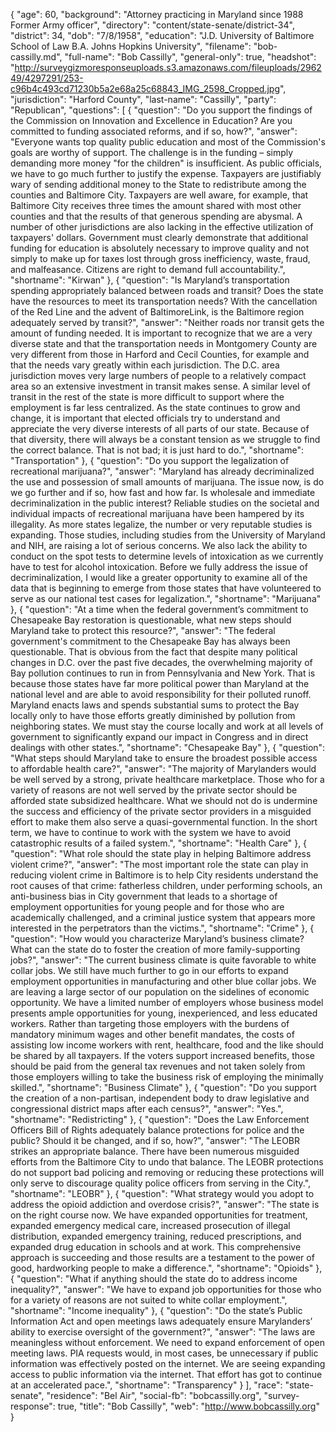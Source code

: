 {
  "age": 60,
  "background": "Attorney practicing in Maryland since 1988 Former Army officer",
  "directory": "content/state-senate/district-34",
  "district": 34,
  "dob": "7/8/1958",
  "education": "J.D. University of Baltimore School of Law B.A. Johns Hopkins University",
  "filename": "bob-cassilly.md",
  "full-name": "Bob Cassilly",
  "general-only": true,
  "headshot": "http://surveygizmoresponseuploads.s3.amazonaws.com/fileuploads/296249/4297291/253-c96b4c493cd71230b5a2e68a25c68843_IMG_2598_Cropped.jpg",
  "jurisdiction": "Harford County",
  "last-name": "Cassilly",
  "party": "Republican",
  "questions": [
    {
      "question": "Do you support the findings of the Commission on Innovation and Excellence in Education? Are you committed to funding associated reforms, and if so, how?",
      "answer": "Everyone wants top quality public education and most of the Commission's goals are worthy of support.  The challenge is in the funding – simply demanding more money \"for the children\" is insufficient.  As public officials, we have to go much further to justify the expense.  Taxpayers are justifiably wary of sending additional money to the State to redistribute among the counties and Baltimore City.  Taxpayers are well aware, for example, that Baltimore City receives three times the amount shared with most other counties and that the results of that generous spending are abysmal.  A number of other jurisdictions are also lacking in the effective utilization of taxpayers' dollars.  Government must clearly demonstrate that additional funding for education is absolutely necessary to improve quality and not simply to make up for taxes lost through gross inefficiency, waste, fraud, and malfeasance.  Citizens are right to demand full accountability.",
      "shortname": "Kirwan"
    },
    {
      "question": "Is Maryland’s transportation spending appropriately balanced between roads and transit? Does the state have the resources to meet its transportation needs? With the cancellation of the Red Line and the advent of BaltimoreLink, is the Baltimore region adequately served by transit?",
      "answer": "Neither roads nor transit gets the amount of funding needed.   It is important to recognize that we are a very diverse state and that the transportation needs in Montgomery County are very different from those in Harford and Cecil Counties, for example and that the needs vary greatly within each jurisdiction.   The D.C. area jurisdiction moves very large numbers of people to a relatively compact area so an extensive investment in transit makes sense.  A similar level of transit in the rest of the state is more difficult to support where the employment is far less centralized.   As the state continues to grow and change, it is important that elected officials try to understand and appreciate the very diverse interests of all parts of our state.  Because of that diversity, there will always be a constant tension as we struggle to find the correct balance.  That is not bad; it is just hard to do.",
      "shortname": "Transportation"
    },
    {
      "question": "Do you support the legalization of recreational marijuana?",
      "answer": "Maryland has already decriminalized the use and possession of small amounts of marijuana.  The issue now, is do we go further and if so, how fast and how far.   Is wholesale and immediate decriminalization in the public interest?  Reliable studies on the societal and individual impacts of recreational marijuana have been hampered by its illegality.  As more states legalize, the number or very reputable studies is expanding.    Those studies, including studies from the University of Maryland and NIH, are raising a lot of serious concerns.   We also lack the ability to conduct on the spot tests to determine levels of intoxication as we currently have to test for alcohol intoxication.   Before we fully address the issue of decriminalization, I would like a greater opportunity to examine all of the data that is beginning to emerge from those states that have volunteered to serve as our national test cases for legalization.",
      "shortname": "Marijuana"
    },
    {
      "question": "At a time when the federal government’s commitment to Chesapeake Bay restoration is questionable, what new steps should Maryland take to protect this resource?",
      "answer": "The federal government's commitment to the Chesapeake Bay has always been questionable.  That is obvious from the fact that despite many political changes in D.C. over  the past five  decades, the overwhelming majority of Bay pollution continues to run in from Pennsylvania and New York.  That is because those states have far more political power than Maryland at the national level and are able to avoid responsibility for their polluted runoff.  Maryland enacts laws and spends substantial sums to protect the Bay locally only to have those efforts greatly diminished by pollution from neighboring states.  We must stay the course locally and work at all levels of government to significantly expand our impact in Congress and in direct dealings with other states.",
      "shortname": "Chesapeake Bay"
    },
    {
      "question": "What steps should Maryland take to ensure the broadest possible access to affordable health care?",
      "answer": "The majority of Marylanders would be well served by a strong, private healthcare marketplace.  Those who for a variety of reasons are not well served by the private sector should be afforded state subsidized healthcare.  What we should not do is undermine the success and efficiency of the private sector providers in a misguided effort to make them also serve a quasi-governmental function.   In the short term, we have to continue to work with the system we have to avoid catastrophic results of a failed system.",
      "shortname": "Health Care"
    },
    {
      "question": "What role should the state play in helping Baltimore address violent crime?",
      "answer": "The most important role the state can play in reducing violent crime in Baltimore is to help City residents understand the root causes of that crime: fatherless children, under performing schools, an anti-business bias in City government that leads to a shortage of employment opportunities for young people and for those who are academically challenged, and a criminal justice system that appears more interested in the perpetrators than the victims.",
      "shortname": "Crime"
    },
    {
      "question": "How would you characterize Maryland’s business climate? What can the state do to foster the creation of more family-supporting jobs?",
      "answer": "The current business climate is quite favorable to white collar jobs.  We still have much further to go in our efforts to expand employment opportunities in manufacturing and other blue collar jobs.  We are leaving a large sector of our population on the sidelines of economic opportunity.  We have a limited number of employers whose business model presents ample opportunities for young, inexperienced, and less educated workers.  Rather than targeting those employers with the burdens of mandatory minimum wages and other benefit mandates, the costs of assisting low income workers with rent, healthcare, food and the like should be shared by all taxpayers.  If the voters support increased benefits, those should be paid from the general tax revenues and not taken solely from those employers willing  to take the business risk of employing the minimally skilled.",
      "shortname": "Business Climate"
    },
    {
      "question": "Do you support the creation of a non-partisan, independent body to draw legislative and congressional district maps after each census?",
      "answer": "Yes.",
      "shortname": "Redistricting"
    },
    {
      "question": "Does the Law Enforcement Officers Bill of Rights adequately balance protections for police and the public? Should it be changed, and if so, how?",
      "answer": "The LEOBR strikes an appropriate balance.  There have been numerous misguided efforts from the Baltimore City to undo that balance.    The LEOBR protections do not support bad policing and removing or reducing these protections will only serve to discourage quality police officers from serving in the City.",
      "shortname": "LEOBR"
    },
    {
      "question": "What strategy would you adopt to address the opioid addiction and overdose crisis?",
      "answer": "The state is on the right course now.  We have expanded opportunities for treatment, expanded emergency medical care, increased prosecution of illegal distribution, expanded emergency training, reduced prescriptions, and expanded drug education in schools and at work.  This comprehensive approach is succeeding  and those results are a testament to the power of good, hardworking people to make a difference.",
      "shortname": "Opioids"
    },
    {
      "question": "What if anything should the state do to address income inequality?",
      "answer": "We have to expand job opportunities for those who for a variety of reasons are not suited to white collar employment.",
      "shortname": "Income inequality"
    },
    {
      "question": "Do the state’s Public Information Act and open meetings laws adequately ensure Marylanders’ ability to exercise oversight of the government?",
      "answer": "The laws are meaningless without enforcement.  We need to expand enforcement of open meeting laws.   PIA requests would, in most cases, be unnecessary if public information was effectively posted on the internet.   We are seeing expanding access to public information via the internet.  That effort has got to continue at an accelerated pace.",
      "shortname": "Transparency"
    }
  ],
  "race": "state-senate",
  "residence": "Bel Air",
  "social-fb": "bobcassilly.org",
  "survey-response": true,
  "title": "Bob Cassilly",
  "web": "http://www.bobcassilly.org"
}

